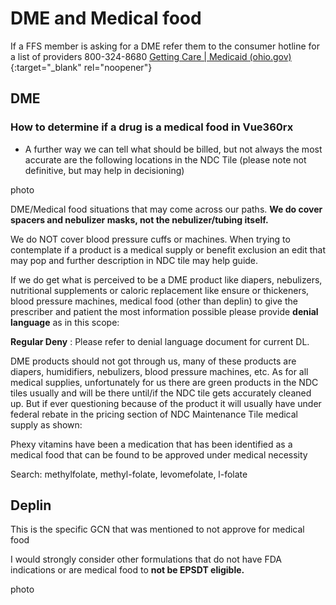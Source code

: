 # DME and Medical food

If a FFS member is asking for a DME refer them to the consumer hotline for a list of providers 800-324-8680 [Getting Care | Medicaid (ohio.gov)](https://medicaid.ohio.gov/families-and-individuals/coverage/already-covered/benefits/getting-care){:target="_blank" rel="noopener"}

## DME

### How to determine if a drug is a medical food in Vue360rx

-	A further way we can tell what should be billed, but not always the most accurate are the following locations in the NDC Tile (please note not definitive, but may help in decisioning)

photo

DME/Medical food situations that may come across our paths. **We do cover spacers and nebulizer masks, not the nebulizer/tubing itself.**

We do NOT cover blood pressure cuffs or machines. When trying to contemplate if a product is a medical supply or benefit exclusion an edit that may pop and further description in NDC tile may help guide.

If we do get what is perceived to be a DME product like diapers, nebulizers, nutritional supplements or caloric replacement like ensure or thickeners, blood pressure machines, medical food (other than deplin) to give the prescriber and patient the most information possible please provide **denial language** as in this scope:

**Regular Deny** : Please refer to denial language document for current DL.

DME products should not got through us, many of these products are diapers, humidifiers, nebulizers, blood pressure machines, etc. As for all medical supplies, unfortunately for us there are green products in the NDC tiles usually and will be there until/if the NDC tile gets accurately cleaned up. But if ever questioning because of the product it will usually have under federal rebate in the pricing section of NDC Maintenance Tile medical supply as shown:

Phexy vitamins have been a medication that has been identified as a medical food that can be found to be approved under medical necessity

Search: methylfolate, methyl-folate, levomefolate, l-folate

## Deplin

This is the specific GCN that was mentioned to not approve for medical food

I would strongly consider other formulations that do not have FDA indications or are medical food to **not be EPSDT eligible.**

photo

